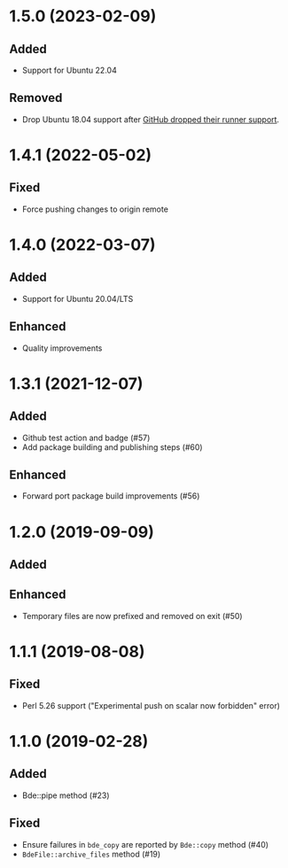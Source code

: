 # 1.5.0 (2023-02-09)

## Added

- Support for Ubuntu 22.04

## Removed

- Drop Ubuntu 18.04 support after
  [GitHub dropped their runner support](https://github.com/actions/runner-images/issues/6002).

# 1.4.1 (2022-05-02)

## Fixed

- Force pushing changes to origin remote

# 1.4.0 (2022-03-07)

## Added

- Support for Ubuntu 20.04/LTS

## Enhanced

- Quality improvements

# 1.3.1 (2021-12-07)

## Added

- Github test action and badge (#57)
- Add package building and publishing steps (#60)

## Enhanced

- Forward port package build improvements (#56)

# 1.2.0 (2019-09-09)

## Added

## Enhanced

- Temporary files are now prefixed and removed on exit (#50)

# 1.1.1 (2019-08-08)

## Fixed

- Perl 5.26 support ("Experimental push on scalar now forbidden" error)

# 1.1.0 (2019-02-28)

## Added

- Bde::pipe method (#23)

## Fixed

- Ensure failures in `bde_copy` are reported by `Bde::copy` method (#40)
- `BdeFile::archive_files` method (#19)
